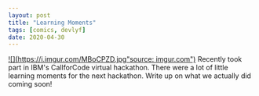 ```yaml
---
layout: post
title: "Learning Moments"
tags: [comics, devlyf]
date: 2020-04-30
---
```

<!-- #81 -->
[![](https://i.imgur.com/MBoCPZD.jpg"source: imgur.com")](https://i.imgur.com/MBoCPZD.jpg)
Recently took part in IBM's CallforCode virtual hackathon. There were a lot of little learning moments for the next hackathon. Write up on what we actually did coming soon! 
